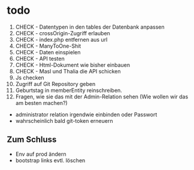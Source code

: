 # todo

1. CHECK - Datentypen in den tables der Datenbank anpassen
2. CHECK - crossOrigin-Zugriff erlauben
3. CHECK - index.php entfernen aus url
4. CHECK - ManyToOne-Shit
5. CHECK - Daten einspielen
6. CHECK - API testen
7. CHECK - Html-Dokument wie bisher einbauen
8. CHECK - Masl und Thalia die API schicken
9. Js checken
10. Zugriff auf Git Repository geben
11. Geburtstag in memberEntity reinschreiben.
12. Fragen, wie sie das mit der Admin-Relation sehen (Wie wollen wir das am besten machen?)

- administrator relation irgendwie einbinden oder Passwort
- wahrscheinlich bald git-token erneuern

## Zum Schluss
- Env auf prod ändern
- bootstrap links evtl. löschen